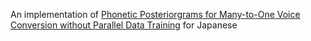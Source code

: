An implementation of [Phonetic Posteriorgrams for Many-to-One Voice Conversion without Parallel Data Training](https://www.researchgate.net/publication/307434911_Phonetic_posteriorgrams_for_many-to-one_voice_conversion_without_parallel_data_training) for Japanese
